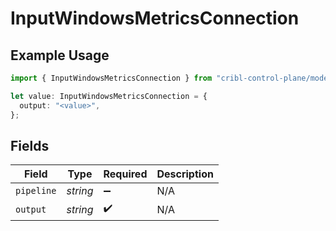 # InputWindowsMetricsConnection

## Example Usage

```typescript
import { InputWindowsMetricsConnection } from "cribl-control-plane/models";

let value: InputWindowsMetricsConnection = {
  output: "<value>",
};
```

## Fields

| Field              | Type               | Required           | Description        |
| ------------------ | ------------------ | ------------------ | ------------------ |
| `pipeline`         | *string*           | :heavy_minus_sign: | N/A                |
| `output`           | *string*           | :heavy_check_mark: | N/A                |